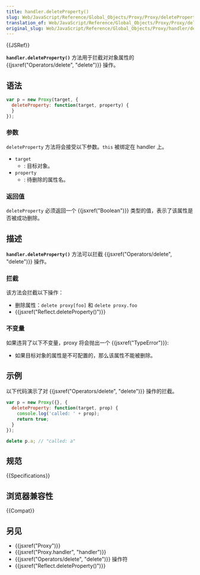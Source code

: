 ```yaml
---
title: handler.deleteProperty()
slug: Web/JavaScript/Reference/Global_Objects/Proxy/Proxy/deleteProperty
translation_of: Web/JavaScript/Reference/Global_Objects/Proxy/Proxy/deleteProperty
original_slug: Web/JavaScript/Reference/Global_Objects/Proxy/handler/deleteProperty
---
```

{{JSRef}}

**`handler.deleteProperty()`** 方法用于拦截对对象属性的 {{jsxref("Operators/delete", "delete")}} 操作。

## 语法

```js
var p = new Proxy(target, {
  deleteProperty: function(target, property) {
  }
});
```

### 参数

`deleteProperty` 方法将会接受以下参数。`this` 被绑定在 handler 上。

- `target`
  - : 目标对象。
- `property`
  - : 待删除的属性名。

### 返回值

`deleteProperty` 必须返回一个 {{jsxref("Boolean")}} 类型的值，表示了该属性是否被成功删除。

## 描述

**`handler.deleteProperty()`** 方法可以拦截 {{jsxref("Operators/delete", "delete")}} 操作。

### 拦截

该方法会拦截以下操作：

- 删除属性：`delete proxy[foo]` 和 `delete proxy.foo`
- {{jsxref("Reflect.deleteProperty()")}}

### 不变量

如果违背了以下不变量，proxy 将会抛出一个 {{jsxref("TypeError")}}:

- 如果目标对象的属性是不可配置的，那么该属性不能被删除。

## 示例

以下代码演示了对 {{jsxref("Operators/delete", "delete")}} 操作的拦截。

```js
var p = new Proxy({}, {
  deleteProperty: function(target, prop) {
    console.log('called: ' + prop);
    return true;
  }
});

delete p.a; // "called: a"
```

## 规范

{{Specifications}}

## 浏览器兼容性

{{Compat}}

## 另见

- {{jsxref("Proxy")}}
- {{jsxref("Proxy.handler", "handler")}}
- {{jsxref("Operators/delete", "delete")}} 操作符
- {{jsxref("Reflect.deleteProperty()")}}
